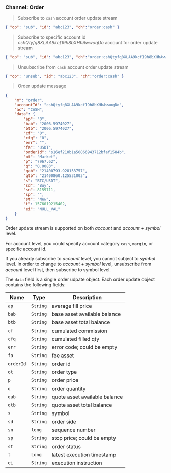 ### Channel: Order

> Subscribe to `cash` account order update stream

```json
{ "op": "sub", "id": "abc123", "ch":"order:cash" }
```

> Subscribe to specific account id *cshQtyfq8XLAA9kcf19h8bXHbAwwoqDo* account for order update stream

```json
{ "op": "sub", "id": "abc123", "ch":"order:cshQtyfq8XLAA9kcf19h8bXHbAwwoqDo" }
```

> Unsubscribe from `cash` account order update stream

```json
{ "op": "unsub", "id": "abc123", "ch":"order:cash" }
```


> Order update message

```json
{
    "m": "order", 
    "accountId": "cshQtyfq8XLAA9kcf19h8bXHbAwwoqDo", 
    "ac": "CASH", 
    "data": {
        "ap": "0", 
        "bab": "2006.5974027", 
        "btb": "2006.5974027",
        "cf": "0", 
        "cfq": "0", 
        "err": "", 
        "fa": "USDT",
        "orderId": "s16ef210b1a50866943712bfaf1584b", 
        "ot": "Market", 
        "p": "7967.62", 
        "q": "0.0083", 
        "qab": "21400793.928153757", 
        "qtb": "21400860.125531003", 
        "s": "BTC/USDT", 
        "sd": "Buy", 
        "sn": 8159711, 
        "sp": "", 
        "st": "New", 
        "t": 1576019215402,
        "ei": "NULL_VAL"
    }
}
```

Order update stream is supported on both *account* and *account + symbol* level.

For account level, you could specify account category `cash`, `margin`, or specific account id.

If you already subscribe to *account* level, you cannot subject to *symbol* level. In order to change to *account + symbol* level, unsubscribe from *account* level first, then subscribe to symbol level.

The `data` field is a single order udpate object.  Each order update object contains the following fields:

Name     | Type     | Description                                                                                    
---------| -------- | ---------------------------------
`ap`     | `String` | average fill price
`bab`    | `String` | base asset available balance
`btb`    | `String` | base asset total balance
`cf`     | `String` | cumulated commission
`cfq`    | `String` | cumulated filled qty
`err`    | `String` | error code; could be empty
`fa`     | `String` | fee asset
`orderId`| `String` | order id
`ot`     | `String` | order type
`p`      | `String` | order price
`q`      | `String` | order quantity
`qab`    | `String` | quote asset available balance
`qtb`    | `String` | quote asset total balance
`s`      | `String` | symbol
`sd`     | `String` | order side
`sn`     | `long`   | sequence number
`sp`     | `String` | stop price; could be empty
`st`     | `String` | order status
`t`      | `Long`   | latest execution timestamp
`ei`     | `String` | execution instruction
